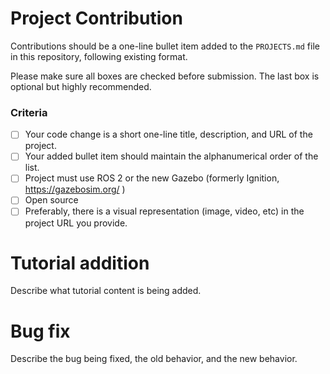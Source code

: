 <!-- Please delete all except the section below pertaining to your pull request, and fill it out accordingly. -->

# Project Contribution

<!-- Thank you for contributing a project to the project list. -->

Contributions should be a one-line bullet item added to the `PROJECTS.md` file in this repository, following existing format.

Please make sure all boxes are checked before submission. The last box is optional but highly recommended.

### Criteria
- [ ] Your code change is a short one-line title, description, and URL of the project.
- [ ] Your added bullet item should maintain the alphanumerical order of the list.
- [ ] Project must use ROS 2 or the new Gazebo (formerly Ignition, https://gazebosim.org/ )
- [ ] Open source
- [ ] Preferably, there is a visual representation (image, video, etc) in the project URL you provide.

# Tutorial addition

<!-- This is most likely used by the maintainer to add new content. -->

Describe what tutorial content is being added.

# Bug fix

Describe the bug being fixed, the old behavior, and the new behavior.
